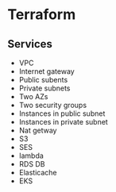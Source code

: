 # Terraform
## Services

- VPC
- Internet gateway
- Public subents
- Private subnets
- Two AZs 
- Two security groups
- Instances in public subnet
- Instances in private subnet
- Nat getway
- S3
- SES
- lambda
- RDS DB
- Elasticache
- EKS
